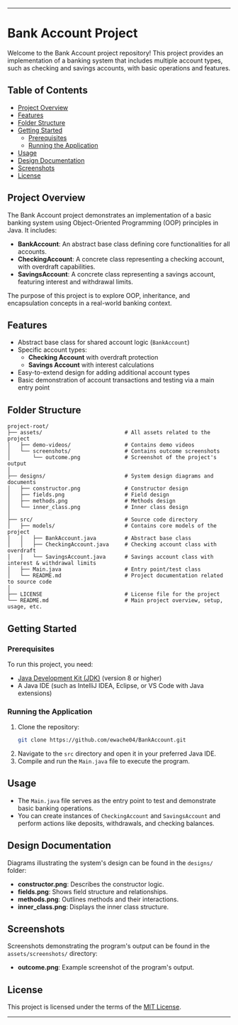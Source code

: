 
---

# Bank Account Project

Welcome to the Bank Account project repository! This project provides an implementation of a banking system that includes multiple account types, such as checking and savings accounts, with basic operations and features.

## Table of Contents
- [Project Overview](#project-overview)
- [Features](#features)
- [Folder Structure](#folder-structure)
- [Getting Started](#getting-started)
    - [Prerequisites](#prerequisites)
    - [Running the Application](#running-the-application)
- [Usage](#usage)
- [Design Documentation](#design-documentation)
- [Screenshots](#screenshots)
- [License](#license)

## Project Overview

The Bank Account project demonstrates an implementation of a basic banking system using Object-Oriented Programming (OOP) principles in Java. It includes:
- **BankAccount**: An abstract base class defining core functionalities for all accounts.
- **CheckingAccount**: A concrete class representing a checking account, with overdraft capabilities.
- **SavingsAccount**: A concrete class representing a savings account, featuring interest and withdrawal limits.

The purpose of this project is to explore OOP, inheritance, and encapsulation concepts in a real-world banking context.

## Features
- Abstract base class for shared account logic (`BankAccount`)
- Specific account types:
    - **Checking Account** with overdraft protection
    - **Savings Account** with interest calculations
- Easy-to-extend design for adding additional account types
- Basic demonstration of account transactions and testing via a main entry point

## Folder Structure

```
project-root/
├── assets/                          # All assets related to the project
│   ├── demo-videos/                 # Contains demo videos
│   └── screenshots/                 # Contains outcome screenshots
│       └── outcome.png              # Screenshot of the project's output
│
├── designs/                         # System design diagrams and documents
│   ├── constructor.png              # Constructor design
│   ├── fields.png                   # Field design
│   ├── methods.png                  # Methods design
│   └── inner_class.png              # Inner class design
│
├── src/                             # Source code directory
│   ├── models/                      # Contains core models of the project
│   │   ├── BankAccount.java         # Abstract base class
│   │   ├── CheckingAccount.java     # Checking account class with overdraft
│   │   └── SavingsAccount.java      # Savings account class with interest & withdrawal limits
│   ├── Main.java                    # Entry point/test class
│   └── README.md                    # Project documentation related to source code
│
├── LICENSE                          # License file for the project
└── README.md                        # Main project overview, setup, usage, etc.
```

## Getting Started

### Prerequisites

To run this project, you need:
- [Java Development Kit (JDK)](https://www.oracle.com/java/technologies/javase-jdk11-downloads.html) (version 8 or higher)
- A Java IDE (such as IntelliJ IDEA, Eclipse, or VS Code with Java extensions)

### Running the Application

1. Clone the repository:
   ```bash
   git clone https://github.com/ewache04/BankAccount.git
   ```
2. Navigate to the `src` directory and open it in your preferred Java IDE.
3. Compile and run the `Main.java` file to execute the program.

## Usage

- The `Main.java` file serves as the entry point to test and demonstrate basic banking operations.
- You can create instances of `CheckingAccount` and `SavingsAccount` and perform actions like deposits, withdrawals, and checking balances.

## Design Documentation

Diagrams illustrating the system's design can be found in the `designs/` folder:
- **constructor.png**: Describes the constructor logic.
- **fields.png**: Shows field structure and relationships.
- **methods.png**: Outlines methods and their interactions.
- **inner_class.png**: Displays the inner class structure.

## Screenshots

Screenshots demonstrating the program's output can be found in the `assets/screenshots/` directory:
- **outcome.png**: Example screenshot of the program's output.

## License

This project is licensed under the terms of the [MIT License](LICENSE).

---